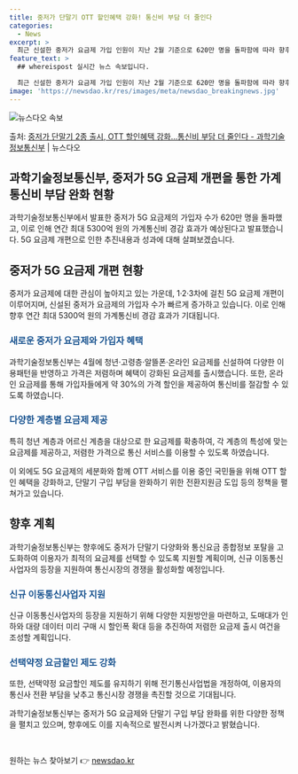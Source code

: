 ```yaml
---
title: 중저가 단말기 OTT 할인혜택 강화! 통신비 부담 더 줄인다
categories:
  - News
excerpt: >
  최근 신설한 중저가 요금제 가입 인원이 지난 2월 기준으로 620만 명을 돌파함에 따라 향후 동일 속도로 가…
feature_text: >
  ## whereispost 실시간 뉴스 속보입니다.

  최근 신설한 중저가 요금제 가입 인원이 지난 2월 기준으로 620만 명을 돌파함에 따라 향후 동일 속도로 가…
image: 'https://newsdao.kr/res/images/meta/newsdao_breakingnews.jpg'
---
```


![뉴스다오 속보](https://newsdao.kr/res/images/meta/newsdao_breakingnews.jpg)

<p>출처: <a href="https://newsdao.kr/3452" rel="dofollow">중저가 단말기 2종 출시, OTT 할인혜택 강화…통신비 부담 더 줄인다 - 과학기술정보통신부</a> | 뉴스다오</p>

<h2>과학기술정보통신부, 중저가 5G 요금제 개편을 통한 가계통신비 부담 완화 현황</h2>

과학기술정보통신부에서 발표한 중저가 5G 요금제의 가입자 수가 620만 명을 돌파했고, 이로 인해 연간 최대 5300억 원의 가계통신비 경감 효과가 예상된다고 발표했습니다. 5G 요금제 개편으로 인한 추진내용과 성과에 대해 살펴보겠습니다.

<h2>중저가 5G 요금제 개편 현황</h2>
중저가 요금제에 대한 관심이 높아지고 있는 가운데, 1·2·3차에 걸친 5G 요금제 개편이 이루어지며, 신설된 중저가 요금제의 가입자 수가 빠르게 증가하고 있습니다. 이로 인해 향후 연간 최대 5300억 원의 가계통신비 경감 효과가 기대됩니다.

<h3><b><span style="color: #1a5490;">새로운 중저가 요금제와 가입자 혜택</span></b></h3>
과학기술정보통신부는 4월에 청년·고령층·알뜰폰·온라인 요금제를 신설하여 다양한 이용패턴을 반영하고 가격은 저렴하며 혜택이 강화된 요금제를 출시했습니다. 또한, 온라인 요금제를 통해 가입자들에게 약 30%의 가격 할인을 제공하여 통신비를 절감할 수 있도록 하였습니다.

<h3><b><span style="color: #1a5490;">다양한 계층별 요금제 제공</span></b></h3>
특히 청년 계층과 어르신 계층을 대상으로 한 요금제를 확충하여, 각 계층의 특성에 맞는 요금제를 제공하고, 저렴한 가격으로 통신 서비스를 이용할 수 있도록 하였습니다.

이 외에도 5G 요금제의 세분화와 함께 OTT 서비스를 이용 중인 국민들을 위해 OTT 할인 혜택을 강화하고, 단말기 구입 부담을 완화하기 위한 전환지원금 도입 등의 정책을 펼쳐가고 있습니다.

<h2>향후 계획</h2>
과학기술정보통신부는 향후에도 중저가 단말기 다양화와 통신요금 종합정보 포탈을 고도화하여 이용자가 최적의 요금제를 선택할 수 있도록 지원할 계획이며, 신규 이동통신사업자의 등장을 지원하여 통신시장의 경쟁을 활성화할 예정입니다.

<h3><b><span style="color: #1a5490;">신규 이동통신사업자 지원</span></b></h3>
신규 이동통신사업자의 등장을 지원하기 위해 다양한 지원방안을 마련하고, 도매대가 인하와 대량 데이터 미리 구매 시 할인폭 확대 등을 추진하여 저렴한 요금제 출시 여건을 조성할 계획입니다.

<h3><b><span style="color: #1a5490;">선택약정 요금할인 제도 강화</span></b></h3>
또한, 선택약정 요금할인 제도를 유지하기 위해 전기통신사업법을 개정하여, 이용자의 통신사 전환 부담을 낮추고 통신시장 경쟁을 촉진할 것으로 기대됩니다.

과학기술정보통신부는 중저가 5G 요금제와 단말기 구입 부담 완화를 위한 다양한 정책을 펼치고 있으며, 향후에도 이를 지속적으로 발전시켜 나가겠다고 밝혔습니다.

<p data-ke-size="size16">&nbsp;</p> 

원하는 뉴스 찾아보기 👉 <a href="https://newsdao.kr" rel="dofollow">newsdao.kr</a>


